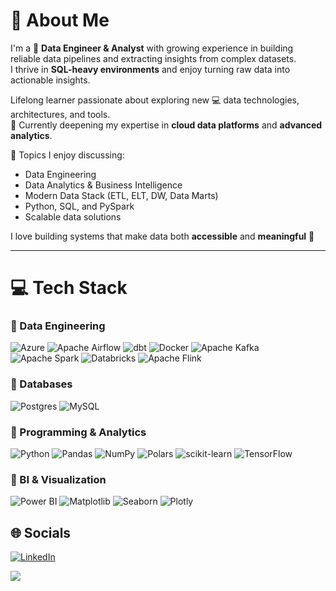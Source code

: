 # 👋 About Me  

I'm a 🔭 **Data Engineer & Analyst** with growing experience in building reliable data pipelines and extracting insights from complex datasets.  
I thrive in **SQL-heavy environments** and enjoy turning raw data into actionable insights.  

Lifelong learner passionate about exploring new 💻 data technologies, architectures, and tools.  
🌱 Currently deepening my expertise in **cloud data platforms** and **advanced analytics**.  

💬 Topics I enjoy discussing:  
- Data Engineering  
- Data Analytics & Business Intelligence  
- Modern Data Stack (ETL, ELT, DW, Data Marts)  
- Python, SQL, and PySpark  
- Scalable data solutions  

I love building systems that make data both **accessible** and **meaningful** 🚀  

---

# 💻 Tech Stack  

### 🔹 Data Engineering
![Azure](https://img.shields.io/badge/azure-%230072C6.svg?style=for-the-badge&logo=microsoftazure&logoColor=white) 
![Apache Airflow](https://img.shields.io/badge/Apache%20Airflow-017CEE?style=for-the-badge&logo=Apache%20Airflow&logoColor=white) 
![dbt](https://img.shields.io/badge/dbt-FF694B?style=for-the-badge&logo=dbt&logoColor=white) 
![Docker](https://img.shields.io/badge/docker-%230db7ed.svg?style=for-the-badge&logo=docker&logoColor=white) 
![Apache Kafka](https://img.shields.io/badge/Apache%20Kafka-000?style=for-the-badge&logo=apachekafka) 
![Apache Spark](https://img.shields.io/badge/Apache%20Spark-FDEE21?style=for-the-badge&logo=apachespark&logoColor=black)
![Databricks](https://img.shields.io/badge/Databricks-FF3621?style=for-the-badge&logo=databricks&logoColor=white)
![Apache Flink](https://img.shields.io/badge/Apache%20Flink-E6526F?style=for-the-badge&logo=Apache%20Flink&logoColor=white)

### 🔹 Databases
![Postgres](https://img.shields.io/badge/postgres-%23316192.svg?style=for-the-badge&logo=postgresql&logoColor=white) 
![MySQL](https://img.shields.io/badge/mysql-%2300f.svg?style=for-the-badge&logo=mysql&logoColor=white) 

### 🔹 Programming & Analytics
![Python](https://img.shields.io/badge/python-3670A0?style=for-the-badge&logo=python&logoColor=ffdd54) 
![Pandas](https://img.shields.io/badge/pandas-%23150458.svg?style=for-the-badge&logo=pandas&logoColor=white) 
![NumPy](https://img.shields.io/badge/numpy-%23013243.svg?style=for-the-badge&logo=numpy&logoColor=white) 
![Polars](https://img.shields.io/badge/Polars-1E90FF?style=for-the-badge&logo=python&logoColor=white)
![scikit-learn](https://img.shields.io/badge/scikit--learn-%23F7931E.svg?style=for-the-badge&logo=scikit-learn&logoColor=white) 
![TensorFlow](https://img.shields.io/badge/TensorFlow-%23FF6F00.svg?style=for-the-badge&logo=TensorFlow&logoColor=white)

### 🔹 BI & Visualization
![Power BI](https://img.shields.io/badge/power_bi-F2C811?style=for-the-badge&logo=powerbi&logoColor=black) 
![Matplotlib](https://img.shields.io/badge/Matplotlib-%23ffffff.svg?style=for-the-badge&logo=Matplotlib&logoColor=black) 
![Seaborn](https://img.shields.io/badge/seaborn-%23121011.svg?style=for-the-badge&logo=python&logoColor=white) 
![Plotly](https://img.shields.io/badge/Plotly-%233F4F75.svg?style=for-the-badge&logo=plotly&logoColor=white)

## 🌐 Socials  
[![LinkedIn](https://img.shields.io/badge/LinkedIn-%230077B5.svg?style=for-the-badge&logo=linkedin&logoColor=white)](https://www.linkedin.com/in/jamal-eddine-obeidat-02638822b/)

[![](https://visitcount.itsvg.in/api?id=jamal-eddine-obeidat&icon=0&color=0)](https://visitcount.itsvg.in)  

<!-- Proudly created with GPRM ( https://gprm.itsvg.in ) -->

